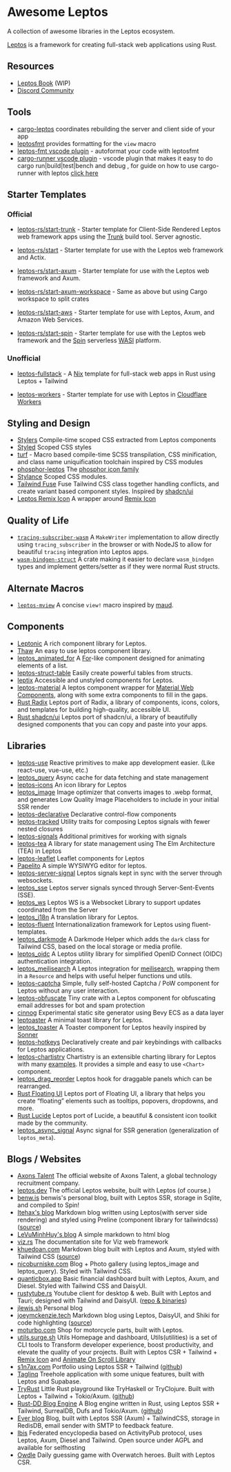# Awesome Leptos

A collection of awesome libraries in the Leptos ecosystem.

[Leptos](https://github.com/leptos-rs/leptos) is a framework for creating
full-stack web applications using Rust.

## Resources

- [Leptos Book](https://github.com/leptos-rs/leptos/tree/main/docs/book) (WIP)
- [Discord Community](https://discord.gg/YdRAhS7eQB)

## Tools

- [cargo-leptos](https://github.com/leptos-rs/cargo-leptos) coordinates
  rebuilding the server and client side of your app
- [leptosfmt](https://github.com/bram209/leptosfmt) provides formatting for the
  `view` macro
- [leptos-fmt vscode plugin](https://github.com/codeitlikemiley/leptos-fmt) - autoformat your code with leptosfmt
- [cargo-runner vscode plugin](https://github.com/codeitlikemiley/cargo-runner) - vscode plugin that makes it easy to do cargo run|build|test|bench and debug , for guide on how to use cargo-runner with leptos [click here](https://github.com/codeitlikemiley/book/blob/main/src/getting_started/leptos_dx.md#5-add-cargo-runner-vscode-plugin-optional)

## Starter Templates

### Official

- [leptos-rs/start-trunk](https://github.com/leptos-rs/start-trunk) - Starter
  template for Client-Side Rendered Leptos web framework apps using the
  [Trunk](https://trunkrs.dev/) build tool. Server agnostic.

- [leptos-rs/start](https://github.com/leptos-rs/start) - Starter template for
  use with the Leptos web framework and Actix.

- [leptos-rs/start-axum](https://github.com/leptos-rs/start-axum) - Starter
  template for use with the Leptos web framework and Axum.
- [leptos-rs/start-axum-workspace](https://github.com/leptos-rs/start-axum-workspace) -
  Same as above but using Cargo workspace to split crates

- [leptos-rs/start-aws](https://github.com/leptos-rs/start-aws) - Starter
  template for use with Leptos, Axum, and Amazon Web Services.

- [leptos-rs/start-spin](https://github.com/leptos-rs/start-spin) - Starter
  template for use with the Leptos web framework and the
  [Spin](https://www.fermyon.com/spin) serverless [WASI](https://wasi.dev/)
  platform.

### Unofficial

- [leptos-fullstack](https://github.com/srid/leptos-fullstack) - A
  [Nix](https://nixos.org/) template for full-stack web apps in Rust using
  Leptos + Tailwind

- [leptos-workers](https://github.com/BrandonDyer64/leptos-workers) - Starter
  template for use with Leptos in
  [Cloudflare Workers](https://developers.cloudflare.com/workers/)

## Styling and Design

- [Stylers](https://github.com/abishekatp/stylers) Compile-time scoped CSS
  extracted from Leptos components
- [Styled](https://github.com/eboody/styled) Scoped CSS styles
- [turf](https://github.com/myFavShrimp/turf) - Macro based compile-time SCSS
  transpilation, CSS minification, and class name uniquification toolchain
  inspired by CSS modules
- [phosphor-leptos](https://github.com/SorenHolstHansen/phosphor-leptos) The
  [phosphor icon family](https://phosphoricons.com/)
- [Stylance](https://github.com/basro/stylance-rs) Scoped CSS modules.
- [Tailwind Fuse](https://github.com/gaucho-labs/tailwind-fuse) Fuse Tailwind
  CSS class together handling conflicts, and create variant based component
  styles. Inspired by [shadcn/ui](https://ui.shadcn.com/)
- [Leptos Remix Icon](https://crates.io/crates/leptos-remix-icon) A wrapper
  around [Remix Icon](https://remixicon.com/)

## Quality of Life

- [`tracing-subscriber-wasm`](https://crates.io/crates/tracing-subscriber-wasm)
  A `MakeWriter` implementation to allow directly using `tracing_subscriber` in
  the browser or with NodeJS to allow for beautiful `tracing` integration into
  Leptos apps.
- [`wasm-bindgen-struct`](https://crates.io/crates/wasm-bindgen-struct) A crate
  making it easier to declare `wasm_bindgen` types and implement getters/setter
  as if they were normal Rust structs.

## Alternate Macros

- [`leptos-mview`](https://github.com/blorbb/leptos-mview) A concise `view!`
  macro inspired by [maud](https://maud.lambda.xyz/).

## Components

- [Leptonic](https://github.com/lpotthast/leptonic) A rich component library for Leptos.
- [Thaw](https://github.com/thaw-ui/thaw) An easy to use leptos component
  library.
- [leptos_animated_for](https://github.com/brofrain/leptos-animated-for) A
  [For](https://docs.rs/leptos/latest/leptos/fn.For.html)-like component
  designed for animating elements of a list.
- [leptos-struct-table](https://github.com/Synphonyte/leptos-struct-table)
  Easily create powerful tables from structs.
- [leptix](https://github.com/leptix/leptix) Accessible and unstyled components
  for Leptos.
- [leptos-material](https://github.com/jordi-star/leptos-material) A leptos component wrapper for [Material Web Components](https://material-web.dev/), along with some extra components to fill in the gaps.
- [Rust Radix](https://radix.rustforweb.org) Leptos port of Radix,
  a library of components, icons, colors, and templates for building high-quality, accessible UI.
- [Rust shadcn/ui](https://shadcn-ui.rustforweb.org) Leptos port of shadcn/ui,
  a library of beautifully designed components that you can copy and paste into your apps.

## Libraries

- [leptos-use](https://leptos-use.rs/) Reactive primitives to make app
  development easier. (Like react-use, vue-use, etc.)
- [leptos_query](https://github.com/gaucho-labs/leptos-query) Async cache for
  data fetching and state management
- [leptos-icons](https://github.com/Carlosted/leptos-icons) An icon library for
  Leptos
- [leptos_image](https://github.com/gaucho-labs/leptos-image) Image optimizer
  that converts images to .webp format, and generates Low Quality Image
  Placeholders to include in your initial SSR render
- [leptos-declarative](https://github.com/jquesada2016/leptos-declarative)
  Declarative control-flow components
- [leptos-tracked](https://docs.rs/leptos-tracked/latest/leptos_tracked/)
  Utility traits for composing Leptos signals with fewer nested closures
- [leptos-signals](https://github.com/akesson/leptos-signals) Additional
  primitives for working with signals
- [leptos-tea](https://github.com/jquesada2016/leptos-tea) A library for state
  management using The Elm Architecture (TEA) in Leptos
- [leptos-leaflet](https://github.com/headless-studio/leptos-leaflet) Leaflet
  components for Leptos
- [Papelito](https://github.com/msmaiaa/papelito) A simple WYSIWYG editor for
  leptos.
- [leptos-server-signal](https://github.com/tqwewe/leptos_server_signal) Leptos
  signals kept in sync with the server through websockets.
- [leptos_sse](https://github.com/messense/leptos_sse) Leptos server signals
  synced through Server-Sent-Events (SSE).
- [leptos_ws](https://github.com/TimTom2016/leptos_ws) Leptos WS is a Websocket Library to support updates coordinated
  from the Server
- [leptos_i18n](https://github.com/Baptistemontan/leptos_i18n) A translation
  library for Leptos.
- [leptos-fluent](https://github.com/mondeja/leptos-fluent) Internationalization
  framework for Leptos using fluent-templates.
- [leptos_darkmode](https://gitlab.com/kerkmann/leptos_darkmode) A Darkmode
  Helper which adds the `dark` class for Tailwind CSS, based on the local
  storage or media profile.
- [leptos_oidc](https://gitlab.com/kerkmann/leptos_oidc) A Leptos utility
  library for simplified OpenID Connect (OIDC) authentication integration.
- [leptos_meilisearch](https://gitlab.com/kerkmann/leptos_meilisearch) A Leptos
  integration for [meilisearch](https://www.meilisearch.com/), wrapping them in
  a `Resource` and helps with useful helper functions und utils.
- [leptos-captcha](https://github.com/sebadob/leptos-captcha) Simple, fully
  self-hosted Captcha / PoW component for Leptos without any user interaction.
- [leptos-obfuscate](https://github.com/sebadob/leptos-obfuscate) Tiny crate
  with a Leptos component for obfuscating email addresses for bot and spam
  protection
- [cinnog](https://github.com/NiklasEi/cinnog) Experimental static site
  generator using Bevy ECS as a data layer
- [leptoaster](https://github.com/KiaShakiba/leptoaster) A minimal toast library
  for Leptos.
- [leptos_toaster](https://github.com/SorenHolstHansen/leptos_toaster) A Toaster
  component for Leptos heavily inspired by
  [Sonner](https://github.com/emilkowalski/sonner)
- [leptos-hotkeys](https://github.com/gaucho-labs/leptos-hotkeys) Declaratively
  create and pair keybindings with callbacks for Leptos applications.
- [leptos-chartistry](https://github.com/feral-dot-io/leptos-chartistry)
  Chartistry is an extensible charting library for Leptos with many
  [examples](https://feral-dot-io.github.io/leptos-chartistry/examples.html). It
  provides a simple and easy to use `<Chart>` component.
- [leptos_drag_reorder](https://github.com/tqwewe/leptos_drag_reorder) Leptos hook for draggable panels which can be rearranged.
- [Rust Floating UI](https://floating-ui.rustforweb.org/) Leptos port of Floating UI,
  a library that helps you create “floating” elements such as tooltips, popovers, dropdowns, and more.
- [Rust Lucide](https://lucide.rustforweb.org/) Leptos port of Lucide,
  a beautiful & consistent icon toolkit made by the community.
- [leptos_async_signal](https://github.com/demiurg-dev/leptos_async_signal)
  Async signal for SSR generation (generalization of `leptos_meta`).

## Blogs / Websites

- [Axons Talent](https://axonstalent.com) The official website of Axons Talent, a global technology recruitment company.
- [leptos.dev](https://leptos.dev) The official Leptos website, built with
  Leptos (of course.)
- [benw.is](http://benw.is) benwis's personal blog, built with Leptos SSR,
  storage in Sqlite, and compiled to Spin!
- [Itehax's blog](https://itehax.com) Markdown blog written using Leptos(with
  server side rendering) and styled using Preline (component library for
  tailwindcss) ([source](https://github.com/itehax/rust-blog))
- [LeVuMinhHuy's blog](https://github.com/LeVuMinhHuy/blog) A simple markdown to
  html blog
- [viz.rs](https://viz.rs/) The documentation site for Viz web framework
- [khuedoan.com](https://khuedoan.com) Markdown blog built with Leptos and Axum,
  styled with Tailwind CSS ([source](https://github.com/khuedoan/blog))
- [nicoburniske.com](https://nicoburniske.com) Blog + Photo gallery (using
  leptos_image and leptos_query). Styled with Tailwind CSS.
- [quanticbox.app](https://quanticbox.app) Basic financial dashboard built with
  Leptos, Axum, and Diesel. Styled with Tailwind CSS and DaisyUI.
- [rustytube.rs](https://rustytube.rs) Youtube client for desktop & web. Built
  with Leptos and Tauri; designed with Tailwind and DaisyUI.
  ([repo & binaries](https://github.com/opensourcecheemsburgers/RustyTube))
- [jlewis.sh](https://jlewis.sh/) Personal blog
- [joeymckenzie.tech](https://joeymckenzie.tech/) Markdown blog using Leptos,
  DaisyUI, and Shiki for code highlighting
  ([source](https://github.com/JoeyMckenzie/joeymckenzie.tech))
- [moturbo.com](https://moturbo.com/) Shop for motorcycle parts, built with
  Leptos.
- [utils.surge.sh](https://utils.surge.sh) Utils Homepage and dashboard, Utils(utilities) is a set of CLI tools to Transform developer experience, boost productivity, and elevate the quality of your projects. Built with Leptos CSR + Tailwind + [Remix Icon](https://remixicon.com) and [Animate On Scroll Library](https://michalsnik.github.io/aos/)
- [s1n7ax.com](https://s1n7ax.com/) Portfolio using Leptos SSR + Tailwind ([github](https://github.com/s1n7ax/my-website))
- [Taglinq](https://taglinq.com/) Treehole application with some unique features, built with Leptos and Supabase.
- [TryRust](https://tryrust.org/) Little Rust playground like TryHaskell or TryClojure. Built with Leptos + Tailwind + Tokio/Axum. ([github](https://github.com/rust-dd/tryrust.org))
- [Rust-DD Blog Engine](https://rust-dd.com) A Blog engine written in Rust, using Leptos SSR + Tailwind, SurrealDB, Dufs and Tokio/Axum. ([github](https://github.com/rust-dd/blog))
- [Ever blog](https://www.everdev.it/) Blog, built with Leptos SSR (Axum) + TailwindCSS, storage in RedisDB, email sender with SMTP to feedback feature.
- [Ibis](https://ibis.wiki) Federated encyclopedia based on ActivityPub protocol, uses Leptos, Axum, Diesel and Tailwind. Open source under AGPL and available for selfhosting
- [Owdle](https://owdle.guessing.day/) Daily guessing game with Overwatch heroes. Built with Leptos CSR.
